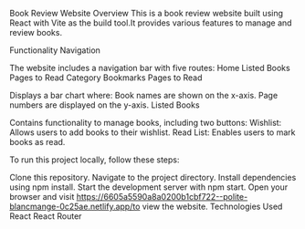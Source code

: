 Book Review Website
Overview
This is a book review website built using React with Vite as the build tool.It provides various features to manage and review books.

Functionality
Navigation

The website includes a navigation bar with five routes:
Home
Listed Books
Pages to Read
Category
Bookmarks
Pages to Read

Displays a bar chart where:
Book names are shown on the x-axis.
Page numbers are displayed on the y-axis.
Listed Books

Contains functionality to manage books, including two buttons:
Wishlist: Allows users to add books to their wishlist.
Read List: Enables users to mark books as read.


To run this project locally, follow these steps:

Clone this repository.
Navigate to the project directory.
Install dependencies using npm install.
Start the development server with npm start.
Open your browser and visit https://6605a5590a8a0200b1cbf722--polite-blancmange-0c25ae.netlify.app/to view the website.
Technologies Used
React
React Router



